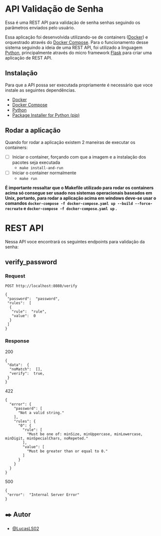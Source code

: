 # API Validação de Senha

Essa é uma REST API para validação de senha senhas seguindo os parâmetros enviados pelo usuário.

Essa aplicação foi desenvolvida utilizando-se de containers ([Docker](https://www.docker.com/)) e orquestrado através do [Docker Compose](https://docs.docker.com/compose/gettingstarted/). Para o funcionamento desse sistema seguindo a ideia de uma REST API, foi utilizado a linguagem [Python](https://www.python.org/), principalmente através do micro framework [Flask](https://flask.palletsprojects.com/en/2.2.x/) para criar uma aplicação de REST API.

## Instalação

Para que a API possa ser executada propriamente é necessário que voce instale as seguintes dependências.

- [Docker](https://www.docker.com/)
- [Docker Compose](https://docs.docker.com/compose/gettingstarted/)
- [Python](https://www.python.org/)
- [Package Installer for Python (pip)](https://pip.pypa.io/en/stable/installation/)

## Rodar a aplicação

Quando for rodar a aplicação existem 2 maneiras de executar os containers:

- [ ] Iniciar o container, forçando com que a imagem e a instalação dos pacotes seja executada
  - `make install-and-run`
- [ ] Iniciar o container normalmente
  - `make run`

**É importante ressaltar que o Makefile utilizado para rodar os containers acima só consegue ser usado nos sistemas operacionais baseados em Unix, portanto, para rodar a aplicação acima em windows deve-se usar o comandos `docker-compose -f docker-compose.yaml up --build --force-recreate` e `docker-compose -f docker-compose.yaml up` .**

# REST API

Nessa API voce encontrará os seguintes endpoints para validação da senha:

## verify_password

### Request

`POST http://localhost:8080/verify`

    {
     "password":  "password",
     "rules":  [
      {
       "rule":  "rule",
       "value":  0
      }
     ]
    }

### Response

200

    {
     "data":  {
      "noMatch":  [],
      "verify":  true,
     }
    }

422

    {
      "error": {
        "password": [
          "Not a valid string."
        ],
        "rules": {
          "0": {
            "rule": [
              "Must be one of: minSize, minUppercase, minLowercase, minDigit, minSpecialChars, noRepeted."
            ],
            "value": [
              "Must be greater than or equal to 0."
            ]
          }
        }
      }
    }

500

    {
     "error":  "Internal Server Error"
    }

## ✒️ Autor

- [@LucasLS02](https://github.com/LucasLS02)
